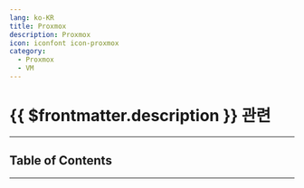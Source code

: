 ```yaml
---
lang: ko-KR
title: Proxmox
description: Proxmox
icon: iconfont icon-proxmox
category:
  - Proxmox
  - VM
---
```


# {{ $frontmatter.description }} 관련

---

## Table of Contents

<ToCLocal basePath="/devops/proxmox/" />

---

<TagLinks />